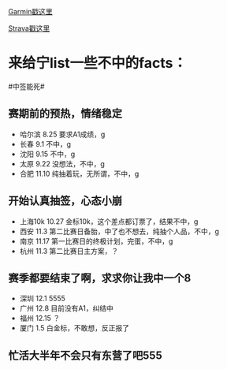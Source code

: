[Garmin戳这里](https://connect.garmin.com/modern/profile/d4f5acc4-f163-48c5-9502-ea8b0aa2aa2e)

[Strava戳这里](https://www.strava.com/athletes/119783493)

# 来给宁list一些不中的facts：

 #中签能死#

## 赛期前的预热，情绪稳定

* 哈尔滨 8.25 要求A1成绩，g
* 长春 9.1 不中，g
* 沈阳 9.15 不中，g
* 太原 9.22 没想法，不中，g
* 合肥 11.10 纯抽着玩，无所谓，不中，g

## 开始认真抽签，心态小崩

* 上海10k 10.27 金标10k，这个差点都订票了，结果不中，g
* 西安 11.3 第二比赛日备胎，中了也不想去，纯抽个人品，不中，g
* 南京 11.17 第一比赛日的终极计划，完蛋，不中，g
* 杭州 11.3 第二比赛日主方案，？

## 赛季都要结束了啊，求求你让我中一个8

* 深圳 12.1 5555
* 广州 12.8 目前没有A1，纠结中
* 福州 12.15 ？
* 厦门 1.5 白金标，不敢想，反正报了

## 忙活大半年不会只有东营了吧555
